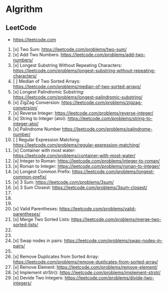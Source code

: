 # Algrithm

## LeetCode

- https://leetcode.com

1. [x] Two Sum: https://leetcode.com/problems/two-sum/
2. [x] Add Two Numbers: https://leetcode.com/problems/add-two-numbers/
3. [x] Longest Substring Without Repeating Characters: https://leetcode.com/problems/longest-substring-without-repeating-characters/
4. [ ] Median of Two Sorted Arrays: https://leetcode.com/problems/median-of-two-sorted-arrays/
5. [x] Longest Palindromic Substring: https://leetcode.com/problems/longest-palindromic-substring/
6. [x] ZigZag Conversion: https://leetcode.com/problems/zigzag-conversion/
7. [x] Reverse Integer: https://leetcode.com/problems/reverse-integer/
8. [x] String to Integer (atoi): https://leetcode.com/problems/string-to-integer-atoi/
9. [x] Palindrome Number https://leetcode.com/problems/palindrome-number/
10. [ ] Regular Expression Matching: https://leetcode.com/problems/regular-expression-matching/
11. [x] Container with most water: https://leetcode.com/problems/container-with-most-water/
12. [x] Integer to Roman: https://leetcode.com/problems/integer-to-roman/
13. [x] Roman to Integer: https://leetcode.com/problems/roman-to-integer/
14. [x] Longest Common Prefix: https://leetcode.com/problems/longest-common-prefix/
15. [x] 3 Sum: https://leetcode.com/problems/3sum/
16. [x] 3 Sum Closest: https://leetcode.com/problems/3sum-closest/
17.
18.
19.
20. [x] Valid Parentheses: https://leetcode.com/problems/valid-parentheses/
21. [x] Merge Two Sorted Lists: https://leetcode.com/problems/merge-two-sorted-lists/
22.
23.
24. [x] Swap nodes in pairs: https://leetcode.com/problems/swap-nodes-in-pairs/
25.
26. [x] Remove Duplicates from Sorted Array: https://leetcode.com/problems/remove-duplicates-from-sorted-array/
27. [x] Remove Element: https://leetcode.com/problems/remove-element/
28. [x] Implement strStr(): https://leetcode.com/problems/implement-strstr/
29. [x] Devide Two Integers: https://leetcode.com/problems/divide-two-integers/
